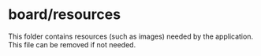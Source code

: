 # board/resources

This folder contains resources (such as images) needed by the application. This file can
be removed if not needed.
